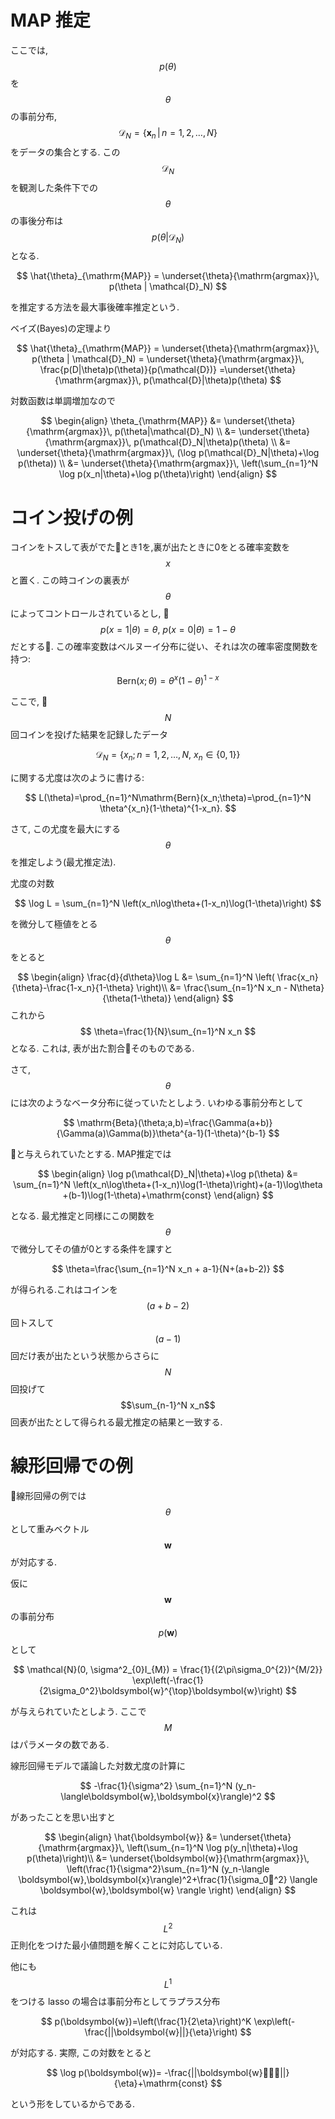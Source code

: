 # MAP 推定

ここでは, $$p(\theta)$$ を $$\theta$$ の事前分布, $$\mathcal{D}_N=\{\boldsymbol{x}_n\, |\, n=1,2,\dots,N\}$$ をデータの集合とする. この $$\mathcal{D}_N$$ を観測した条件下での $$\theta$$ の事後分布は $$p(\theta|\mathcal{D}_N)$$ となる.

$$
\hat{\theta}_{\mathrm{MAP}} = \underset{\theta}{\mathrm{argmax}}\, p(\theta | \mathcal{D}_N)
$$

を推定する方法を最大事後確率推定という.

ベイズ(Bayes)の定理より

$$
\hat{\theta}_{\mathrm{MAP}} = \underset{\theta}{\mathrm{argmax}}\, p(\theta | \mathcal{D}_N) = \underset{\theta}{\mathrm{argmax}}\, \frac{p(D|\theta)p(\theta)}{p(\mathcal{D})}
=\underset{\theta}{\mathrm{argmax}}\, p(\mathcal{D}|\theta)p(\theta)
$$

対数函数は単調増加なので

$$
\begin{align}
\theta_{\mathrm{MAP}}
&=
\underset{\theta}{\mathrm{argmax}}\, p(\theta|\mathcal{D}_N) \\
&=
\underset{\theta}{\mathrm{argmax}}\,
p(\mathcal{D}_N|\theta)p(\theta) \\
&=
\underset{\theta}{\mathrm{argmax}}\,
(\log p(\mathcal{D}_N|\theta)+\log p(\theta)) \\
&=
\underset{\theta}{\mathrm{argmax}}\,
\left(\sum_{n=1}^N \log p(x_n|\theta)+\log p(\theta)\right)
\end{align}
$$

# コイン投げの例

コインをトスして表がでたとき1を,裏が出たときに0をとる確率変数を $$x$$ と置く. この時コインの裏表が $$\theta$$ によってコントロールされているとし, $$p(x=1|\theta)=\theta,\ p(x=0|\theta)=1-\theta$$ だとする. この確率変数はベルヌーイ分布に従い、それは次の確率密度関数を持つ:

$$
\mathrm{Bern}(x;\theta)=\theta^x(1-\theta)^{1-x}
$$

ここで, $$N$$ 回コインを投げた結果を記録したデータ

$$
\mathcal{D}_N=\{x_n;n=1,2,\dots,N,\ x_n\in \{0,1\}\}
$$

に関する尤度は次のように書ける:

$$
L(\theta)=\prod_{n=1}^N\mathrm{Bern}(x_n;\theta)=\prod_{n=1}^N \theta^{x_n}(1-\theta)^{1-x_n}.
$$

さて, この尤度を最大にする $$\theta$$ を推定しよう(最尤推定法).

尤度の対数

$$
\log L = \sum_{n=1}^N \left(x_n\log\theta+(1-x_n)\log(1-\theta)\right)
$$

を微分して極値をとる $$\theta$$ をとると

$$
\begin{align}
\frac{d}{d\theta}\log L
&=
\sum_{n=1}^N
\left(
    \frac{x_n}{\theta}-\frac{1-x_n}{1-\theta}
\right)\\
&=
\frac{\sum_{n=1}^N x_n - N\theta}{\theta(1-\theta)}
\end{align}
$$
これから
$$
\theta=\frac{1}{N}\sum_{n=1}^N x_n
$$
となる. これは, 表が出た割合そのものである.

さて, $$\theta$$ には次のようなベータ分布に従っていたとしよう. いわゆる事前分布として

$$
\mathrm{Beta}(\theta;a,b)=\frac{\Gamma(a+b)}{\Gamma(a)\Gamma(b)}\theta^{a-1}(1-\theta)^{b-1}
$$

と与えられていたとする. MAP推定では

$$
\begin{align}
\log p(\mathcal{D}_N|\theta)+\log p(\theta)
&=
\sum_{n=1}^N \left(x_n\log\theta+(1-x_n)\log(1-\theta)\right)+(a-1)\log\theta +(b-1)\log(1-\theta)+\mathrm{const}
\end{align}
$$

となる. 最尤推定と同様にこの関数を $$\theta$$ で微分してその値が0とする条件を課すと

$$
\theta=\frac{\sum_{n=1}^N x_n + a-1}{N+(a+b-2)}
$$

が得られる.これはコインを $$(a+b-2)$$ 回トスして $$(a-1)$$ 回だけ表が出たという状態からさらに $$N$$ 回投げて $$\sum_{n-1}^N x_n$$ 回表が出たとして得られる最尤推定の結果と一致する.



# 線形回帰での例

線形回帰の例では $$\theta$$ として重みベクトル $$\boldsymbol{w}$$ が対応する.

仮に $$\boldsymbol{w}$$ の事前分布 $$p(\boldsymbol{w})$$ として

$$
\mathcal{N}(0, \sigma^2_{0}I_{M}) = \frac{1}{(2\pi\sigma_0^{2})^{M/2}} \exp\left(-\frac{1}{2\sigma_0^2}\boldsymbol{w}^{\top}\boldsymbol{w}\right)
$$

が与えられていたとしよう. ここで $$M$$ はパラメータの数である.

線形回帰モデルで議論した対数尤度の計算に

$$
-\frac{1}{\sigma^2} \sum_{n=1}^N (y_n-\langle\boldsymbol{w},\boldsymbol{x}\rangle)^2
$$

があったことを思い出すと

$$
\begin{align}
\hat{\boldsymbol{w}}
&=
\underset{\theta}{\mathrm{argmax}}\,
\left(\sum_{n=1}^N \log p(y_n|\theta)+\log p(\theta)\right)\\
&=
\underset{\boldsymbol{w}}{\mathrm{argmax}}\,
\left(\frac{1}{\sigma^2}\sum_{n=1}^N (y_n-\langle \boldsymbol{w},\boldsymbol{x}\rangle)^2+\frac{1}{\sigma_0^2}
\langle
\boldsymbol{w},\boldsymbol{w}
\rangle
\right)
\end{align}
$$

これは $$L^2$$ 正則化をつけた最小値問題を解くことに対応している.

他にも $$L^1$$ をつける lasso の場合は事前分布としてラプラス分布

$$
p(\boldsymbol{w})=\left(\frac{1}{2\eta}\right)^K \exp\left(-\frac{||\boldsymbol{w}||}{\eta}\right)
$$

が対応する. 実際, この対数をとると

$$
\log p(\boldsymbol{w})= -\frac{||\boldsymbol{w}||}{\eta}+\mathrm{const}
$$

という形をしているからである.
